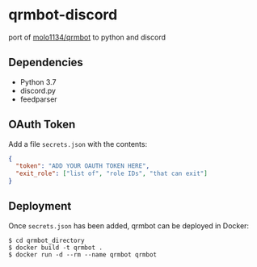 # qrmbot-discord
port of [molo1134/qrmbot](https://github.com/molo1134/qrmbot) to python and discord

## Dependencies

- Python 3.7
- discord.py
- feedparser

## OAuth Token

Add a file `secrets.json` with the contents:

```json
{
  "token": "ADD YOUR OAUTH TOKEN HERE",
  "exit_role": ["list of", "role IDs", "that can exit"]
}
```

## Deployment

Once `secrets.json` has been added, qrmbot can be deployed in Docker:

```
$ cd qrmbot_directory
$ docker build -t qrmbot .
$ docker run -d --rm --name qrmbot qrmbot
```


